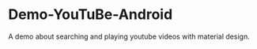 Demo-YouTuBe-Android
====================

A demo about searching and playing youtube videos with material design.
